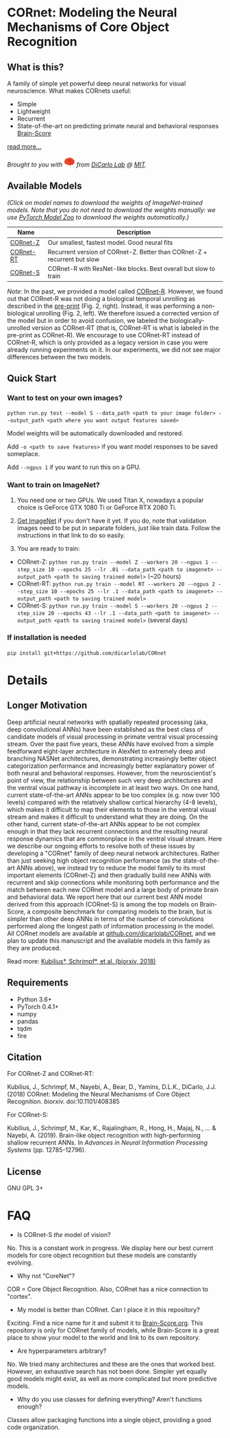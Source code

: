 
# CORnet: Modeling the Neural Mechanisms of Core Object Recognition

## What is this?

A family of simple yet powerful deep neural networks for visual neuroscience. What makes CORnets useful:

- Simple
- Lightweight
- Recurrent
- State-of-the-art on predicting primate neural and behavioral responses [Brain-Score](http://brain-score.org)

[read more...](#longer-motivation)

*Brought to you with <img src="resources/brain.png" width="25px"/> from [DiCarlo Lab](http://dicarlolab.mit.edu) @ [MIT](https://mit.edu).*


## Available Models

*(Click on model names to download the weights of ImageNet-trained models. Note that you do not need to download the weights manually: we use [PyTorch Model Zoo](https://pytorch.org/docs/stable/model_zoo.html#torch.utils.model_zoo.load_url) to download the weights automatically.)*

| Name     | Description                                                              |
| -------- | ------------------------------------------------------------------------ |
| [CORnet-Z](https://s3.amazonaws.com/cornet-models/cornet_z-5c427c9c.pth) | Our smallest, fastest model. Good neural fits                            |
| [CORnet-RT](https://s3.amazonaws.com/cornet-models/cornet_rt-933c001c.pth) | Recurrent version of CORnet-Z. Better than CORnet-Z + recurrent but slow |
| [CORnet-S](https://s3.amazonaws.com/cornet-models/cornet_s-1d3f7974.pth) | CORnet-R with ResNet-like blocks. Best overall but slow to train         |


*Note:* In the past, we provided a model called
[CORnet-R](https://s3.amazonaws.com/cornet-models/cornet_r-5930a990.pth). However, we found out that CORnet-R was not doing a biological temporal unrolling as described in the [pre-print](#Citation) (Fig. 2, right). Instead, it was performing a non-biological unrolling (Fig. 2, left). We therefore issued a corrected version of the model but in order to avoid confusion, we labeled the biologically-unrolled version as CORnet-RT (that is, CORnet-RT is what is labeled in the pre-print as CORnet-R). We encourage to use CORnet-RT instead of CORnet-R, which is only provided as a legacy version in case you were already running experiments on it. In our experiments, we did not see major differences between the two models.


## Quick Start

### Want to test on your own images?

`python run.py test --model S --data_path <path to your image folder> --output_path <path where you want output features saved>`

Model weights will be automatically downloaded and restored.

Add `-o <path to save features>` if you want model responses to be saved someplace.

Add `--ngpus 1` if you want to run this on a GPU.

### Want to train on ImageNet?

1. You need one or two GPUs. We used Titan X, nowadays a popular choice is GeForce GTX 1080 Ti or GeForce RTX 2080 Ti.

2. [Get ImageNet](https://github.com/facebook/fb.resnet.torch/blob/master/INSTALL.md#download-the-imagenet-dataset) if you don't have it yet. If you do, note that validation images need to be put in separate folders, just like train data. Follow the instructions in that link to do so easily.

3. You are ready to train:

  - CORnet-Z: `python run.py train --model Z --workers 20 --ngpus 1 --step_size 10 --epochs 25 --lr .01 --data_path <path to imagenet> --output_path <path to saving trained model>` (~20 hours)
  - CORnet-RT: `python run.py train --model RT --workers 20 --ngpus 2 --step_size 10 --epochs 25 --lr .1 --data_path <path to imagenet> --output_path <path to saving trained model>`
  - CORnet-S: `python run.py train --model S --workers 20 --ngpus 2 --step_size 20 --epochs 43 --lr .1 --data_path <path to imagenet> --output_path <path to saving trained model>` (several days)

### If installation is needed

`pip install git+https://github.com/dicarlolab/CORnet`


# Details

## Longer Motivation

Deep artificial neural networks with spatially repeated processing (aka, deep convolutional ANNs) have been established as the best class of candidate models of visual processing in primate ventral visual processing stream. Over the past five years, these ANNs have evolved from a simple feedforward eight-layer architecture in AlexNet to extremely deep and branching NASNet architectures, demonstrating increasingly better object categorization performance and increasingly better explanatory power of both neural and behavioral responses. However, from the neuroscientist's point of view, the relationship between such very deep architectures and the ventral visual pathway is incomplete in at least two ways. On one hand, current state-of-the-art ANNs appear to be too complex (e.g. now over 100 levels) compared with the relatively shallow cortical hierarchy (4-8 levels), which makes it difficult to map their elements to those in the ventral visual stream and makes it difficult to understand what they are doing. On the other hand, current state-of-the-art ANNs appear to be not complex enough in that they lack recurrent connections and the resulting neural response dynamics that are commonplace in the ventral visual stream. Here we describe our ongoing efforts to resolve both of these issues by developing a "CORnet" family of deep neural network architectures. Rather than just seeking high object recognition performance (as the state-of-the-art ANNs above), we instead try to reduce the model family to its most important elements (CORnet-Z) and then gradually build new ANNs with recurrent and skip connections while monitoring both performance and the match between each new CORnet model and a large body of primate brain and behavioral data. We report here that our current best ANN model derived from this approach (CORnet-S) is among the top models on Brain-Score, a composite benchmark for comparing models to the brain, but is simpler than other deep ANNs in terms of the number of convolutions performed along the longest path of information processing in the model. All CORnet models are available at [github.com/dicarlolab/CORnet](github.com/dicarlolab/CORnet), and we plan to update this manuscript and the available models in this family as they are produced.

Read more: [Kubilius\*, Schrimpf\*, et al. (biorxiv, 2018)](https://doi.org/10.1101/408385)


## Requirements

- Python 3.6+
- PyTorch 0.4.1+
- numpy
- pandas
- tqdm
- fire


## Citation

For CORnet-Z and CORnet-RT:

Kubilius, J., Schrimpf, M., Nayebi, A., Bear, D., Yamins, D.L.K., DiCarlo, J.J. (2018) CORnet: Modeling the Neural Mechanisms of Core Object Recognition. *biorxiv.* doi:10.1101/408385

For CORnet-S:

Kubilius, J., Schrimpf, M., Kar, K., Rajalingham, R., Hong, H., Majaj, N., ... & Nayebi, A. (2019). Brain-like object recognition with high-performing shallow recurrent ANNs. In *Advances in Neural Information Processing Systems* (pp. 12785-12796).


## License

GNU GPL 3+


# FAQ

- Is CORnet-S *the* model of vision?

No. This is a constant work in progress. We display here our best current models for core object recognition but these models are constantly evolving.

- Why not "CoreNet"?

COR = Core Object Recognition. Also, CORnet has a nice connection to "cortex".

- My model is better than CORnet. Can I place it in this repository?

Exciting. Find a nice name for it and submit it to [Brain-Score.org](http://brain-score.org). This repository is only for CORnet family of models, while Brain-Score is a great place to show your model to the world and link to its own repository.

- Are hyperparameters arbitrary?

No. We tried many architectures and these are the ones that worked best. However, an exhaustive search has not been done. Simpler yet equally good models might exist, as well as more complicated but more predictive models.

- Why do you use classes for defining everything? Aren't functions enough?

Classes allow packaging functions into a single object, providing a good code organization.
